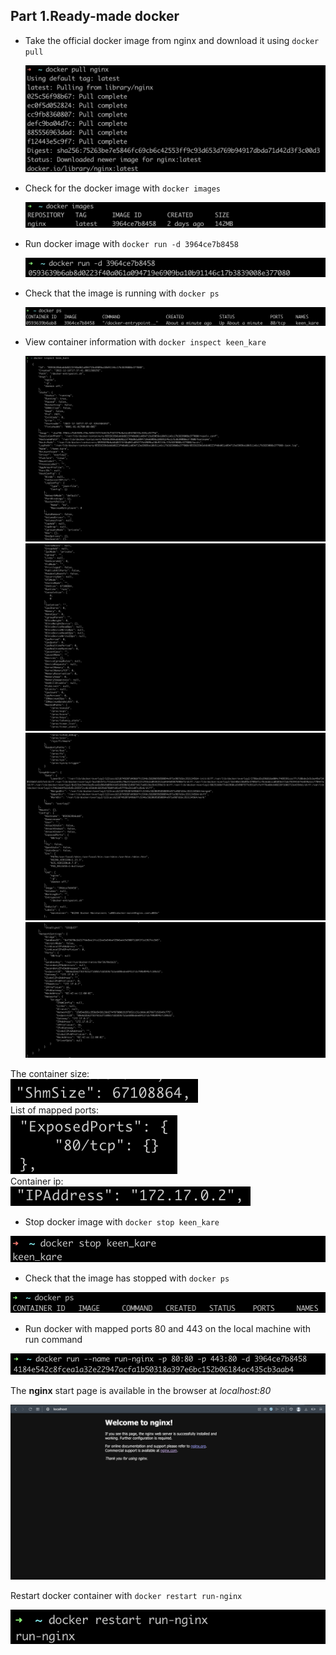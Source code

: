 ## **Part 1.Ready-made docker**

- Take the official docker image from nginx and download it using `docker pull`

	![image info](/part1/docker_pull.png)

- Check for the docker image with `docker images`

	![image info](/part1/docker_image.png)

- Run docker image with `docker run -d 3964ce7b8458`

	![image info](/part1/docker_run.png)

- Check that the image is running with `docker ps`

	![image info](/part1/docker_ps.png)

- View container information with `docker inspect keen_kare`

	![image info](/part1/docker_inspect_1.png)
	![image info](/part1/docker_inspect_2.png)
	![image info](/part1/docker_inspect_3.png)
	![image info](/part1/docker_inspect_4.png)

The container size:\
![image info](/part1/size.png)\
List of mapped ports:\
![image info](/part1/ports.png)\
Container ip:\
![image info](/part1/IPAddress.png)

- Stop docker image with `docker stop keen_kare`

![image info](/part1/docker_stop.png)

- Check that the image has stopped with `docker ps`

![image info](/part1/docker_ps_keen_kare.png)

- Run docker with mapped ports 80 and 443 on the local machine with run command

![image info](/part1/docker_run_name_run-nginx.png)

The **nginx** start page is available in the browser at _localhost:80_

![image info](/part1/nginx.png)

Restart docker container with `docker restart run-nginx`

![image info](/part1/docker_restart_nginx.png)
